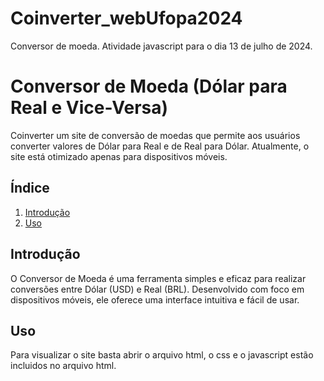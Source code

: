 # Coinverter_webUfopa2024
Conversor de moeda. Atividade javascript para o dia 13 de julho de 2024.

# Conversor de Moeda (Dólar para Real e Vice-Versa)

Coinverter um site de conversão de moedas que permite aos usuários converter valores de Dólar para Real e de Real para Dólar. Atualmente, o site está otimizado apenas para dispositivos móveis.

## Índice

1. [Introdução](#introdução)
2. [Uso](#uso)

## Introdução

O Conversor de Moeda é uma ferramenta simples e eficaz para realizar conversões entre Dólar (USD) e Real (BRL). Desenvolvido com foco em dispositivos móveis, ele oferece uma interface intuitiva e fácil de usar.

## Uso

Para visualizar o site basta abrir o arquivo html, o css e o javascript estão incluidos no arquivo html.
